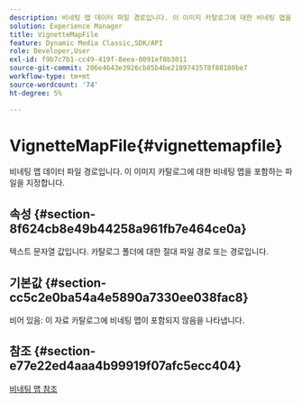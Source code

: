 ```yaml
---
description: 비네팅 맵 데이터 파일 경로입니다. 이 이미지 카탈로그에 대한 비네팅 맵을 포함하는 파일을 지정합니다.
solution: Experience Manager
title: VignetteMapFile
feature: Dynamic Media Classic,SDK/API
role: Developer,User
exl-id: f9b7c7b1-cc49-419f-8eea-0091ef8b3011
source-git-commit: 206e4643e3926cb85b4be2189743578f88180be7
workflow-type: tm+mt
source-wordcount: '74'
ht-degree: 5%

---
```


# VignetteMapFile{#vignettemapfile}

비네팅 맵 데이터 파일 경로입니다. 이 이미지 카탈로그에 대한 비네팅 맵을 포함하는 파일을 지정합니다.

## 속성 {#section-8f624cb8e49b44258a961fb7e464ce0a}

텍스트 문자열 값입니다. 카탈로그 폴더에 대한 절대 파일 경로 또는 경로입니다.

## 기본값 {#section-cc5c2e0ba54a4e5890a7330ee038fac8}

비어 있음: 이 자료 카탈로그에 비네팅 맵이 포함되지 않음을 나타냅니다.

## 참조 {#section-e77e22ed4aaa4b99919f07afc5ecc404}

[비네팅 맵 참조](../../../../../ir-api/material-cat/image-rendering-api-ref/c-ir-material-catalog/c-ir-vignette-map-reference/c-ir-vignette-map-reference.md#concept-f9486269f2b04d4cb6750f3af7bf0eb7)
